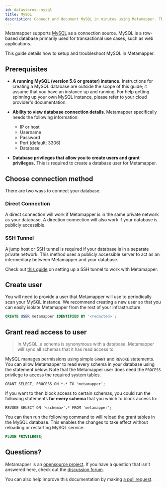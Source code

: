```yaml
---
id: datastores--mysql
title: MySQL
description: Connect and document MySQL in minutes using Metamapper. This page contains a setup aond troubleshooting guide for MySQL connections.
---
```


Metamapper supports [MySQL](https://www.mysql.com/) as a connection source. MySQL is a row-based database primarily used for transactional use cases, such as web applications.

This guide details how to setup and troubleshoot MySQL in Metamapper.

## Prerequisites

* **A running MySQL (version 5.6 or greater) instance.** Instructions for creating a MySQL database are outside the scope of this guide; it assume that you have an instance up and running. For help getting spinning up your own MySQL instance, please refer to your cloud provider's documentation.

* **Ability to view database connection details**. Metamapper specifically needs the following information:
    - IP or host
    - Username
    - Password
    - Port (default: 3306)
    - Database

* **Database privileges that allow you to create users and grant privileges.** This is required to create a database user for Metamapper.

## Choose connection method

There are two ways to connect your database.

### Direct Connection

A direct connection will work if Metamapper is in the same private network as your database. A direction connection will also work if your database is publicly accessible.

### SSH Tunnel

A jump host or SSH tunnel is required if your database is in a separate private network. This method uses a publicly accessible server to act as an intermediary between Metamapper and your database.

Check out [this guide](metadata-management--ssh-tunnels) on setting up a SSH tunnel to work with Metamapper.

## Create user

You will need to provide a user that Metamapper will use to periodically scan your MySQL instance. We recommend creating a new user so that you can easily isolate Metamapper from the rest of your infrastructure.

```sql
CREATE USER metamapper IDENTIFIED BY '<redacted>';
```

## Grant read access to user

> In MySQL, a schema is synonymous with a database. Metamapper will sync all schemas that it has read access to.

MySQL manages permissions using simple `GRANT` and `REVOKE` statements. You can allow Metamapper to read every schema in your database using the statement below. Note that the Metamapper user does need the `PROCESS` privilege to access the required system tables.

```
GRANT SELECT, PROCESS ON *.* TO 'metamapper';
```

If you want to then block access to certain schemas, you could run the following statements **for every schema** that you which to block access to:

```
REVOKE SELECT ON '<schema>'.* FROM 'metamapper';
```

You can then run the following command to will reload the grant tables in the MySQL database. This enables the changes to take effect without reloading or restarting MySQL service.

```sql
FLUSH PRIVILEGES;
```

## Questions?

Metamapper is an [opensource project](https://github.com/getmetamapper/metamapper). If you have a question that isn't answered here, check out the [discussion forum](http://discuss.metamapper.io).

You can also help improve this documentation by making [a pull request](https://github.com/getmetamapper/documentation/pulls).
